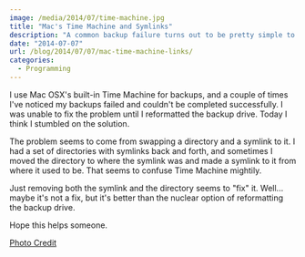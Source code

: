 ```yaml
---
image: /media/2014/07/time-machine.jpg
title: "Mac's Time Machine and Symlinks"
description: "A common backup failure turns out to be pretty simple to fix."
date: "2014-07-07"
url: /blog/2014/07/07/mac-time-machine-links/
categories:
  - Programming
---
```


I use Mac OSX's built-in Time Machine for backups, and a couple of times I've
noticed my backups failed and couldn't be completed successfully. I was unable
to fix the problem until I reformatted the backup drive. Today I think I
stumbled on the solution.

<!--more-->

The problem seems to come from swapping a directory and a symlink to it. I had a
set of directories with symlinks back and forth, and sometimes I moved the
directory to where the symlink was and made a symlink to it from where it used
to be. That seems to confuse Time Machine mightily.

Just removing both the symlink and the directory seems to "fix" it. Well...
maybe it's not a fix, but it's better than the nuclear option of reformatting
the backup drive.

Hope this helps someone.

[Photo Credit](https://www.flickr.com/photos/24071429@N08/2309369605/)


